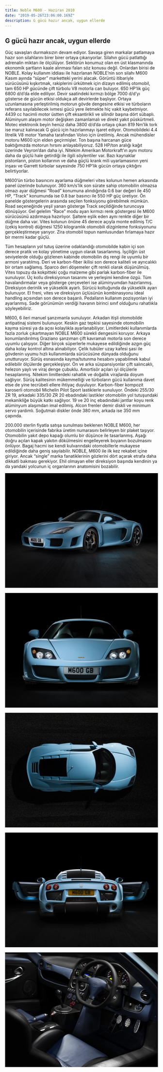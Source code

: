 ```yaml
---
title: Noble M600 - Haziran 2010
date: "2019-05-26T23:06:00.169Z"
description: G gücü hazır ancak, uygun ellerde
---
```


## G gücü hazır ancak, uygun ellerde

Güç savaşları durmaksızın devam ediyor. Savaşa giren markalar patlamaya hazır son silahlarını birer birer ortaya çıkarıyorlar. Silahın gücü patlattığı adrenalin miktarı ile ölçülüyor. Sektörün konumuz olan en üst klasmanında ekonomik şartların kaale alınması falan söz konusu değil. Onlardan birisi de	NOBLE. Kolay kullanım iddiası ile hazırlanan NOBLE’nin son silahı M600 Kasım ayında “süper” marketteki yerini alacak. Görüntü itibariyle sürücüsünü kışkırtmak, rakiplerini ürkütmek için dizayn edilmiş otomobil, tam 650 HP gücünde çift türbolu V8 motorla can buluyor. 650 HP’lik güç 6800 d/d’da elde ediliyor. Devir saatindeki kırmızı bölge 7000 d/d’yı gösterse de gücün etkisi oldukça alt devirlerde başlıyor. Ortaya uzunlamasına yerleştirilmiş motorun gövde dengesine etkisi ve türboların referans sayılabilecek ivmesi gücü yere iletmekte hiç vakit kaybetmiyor. 4439 cc hacimli motor üstten çift eksantirikli ve silindir başına dört sübaplı. Alüminyum alaşım motor değişken zamanlamalı ve direkt yakıt püskürtmeli. Motec elektronik beyin henüz daha 3800 d/d’da ortaya çıkan 819 Nm’lik tork ise maruz kalınacak G gücü için hazırlanmayı işaret ediyor. Otomobildeki 4.4 litrelik V8 motor Yamaha tarafından Volvo için üretilmiş. Ancak mühendisler motoru M600 için elden geçirmişler. Ton başına harcanan güce baktığımızda motorun hırsını anlayabiliyoruz. 528 HP/ton aralığı kağıt üzerinde Veyron’dan daha iyi. Nitekim Amerikan Motorkraft’ın aynı motoru daha da güçlü hale getirdiği ile ilgili söylentiler var. Bazı kaynaklar pistonların, piston kollarının ve daha güçlü krank mili uyarlamasının yeni inşası ve Garrett türbolar sayesinde 750 HP’lik gücün ortaya çıktığını belirtiyorlar. 

M600’ün türbo basıncını ayarlama düğmeleri vites kolunun hemen arkasında panel üzerinde bulunuyor. 360 km/s’lik son sürate sahip otomobilin olmazsa olmazı ayar düğmesi “Road” konumuna alındığında 0.6 bar değeri ile 450 HP, “Track” konumunda ise 0.8 bar basıncı ile 550 HP güç üretiyor. Ön panelde göstergelerin arasında seçilen fonksiyonu görebilmek mümkün. Road seçeneğinde yeşil yanan gösterge Track seçildiğinde turuncuya dönüşüyor. Gel gelelim “Race” modu ayarı kırmızı renk göstergesi ile M600 sürücüsünü azdırmaya hazırlıyor. Şaltere eşlik eden aynı renkte diğer bir düğme daha var. Vites kolunun önüne 45 derece açıyla monte edilmiş T/C (çekiş kontrol) düğmesi 1250 kilogramlık otomobili dizginleme fonksiyonunu gerçekleştirmeye yarıyor. Zira otomobil topun namlusundan fırlamaya hazır bir mermi kadar güçlü.

Tüm hesapların yol tutuş üzerine odaklandığı otomobilde kabin içi son derece pratik ve kolay yönetime uygun olarak tasarlanmış. İşçiliğin üst seviyelerde olduğu gözlenen kabinde otomobilin dış rengi ile uyumlu bir armoni yaratılmış. Deri ve karbon-fiber ikilisi son derece kaliteli ve ayrıcalıklı bir ortam sağlamış. Sparco deri döşemeler çift renkli olarak düşünülmüş. Vites topuzu da kokpitteki çoğu malzeme gibi parlak karbon-fiber ile sunuluyor. Üç kollu direksiyonun tasarımı ve yerleşimi kendine özgü. Tüm havalandırmalar veya gösterge çerçeveleri ise alüminyumdan hazırlanmış. Direksiyon derinlik ve yükseklik ayarlı. Sürücü koltuğunda da yükseklik ayarı bulunuyor. El freni, vites ve direksiyon üçlüsünün kombinasyonu ideal handling açısından son derece başarılı. Pedalların kullanım pozisyonları iyi ayarlanmış. Sade görünümün verdiği havanın birinci sınıf olduğunu rahatlıkla söyleyebiliriz.

M600, 6 ileri manuel şanzımanla sunuluyor. Arkadan itişli otomobilde antipatinaj sistemi bulunuyor. Keskin gaz tepkisi sayesinde otomobilin kayma süresi ya da açısı kolaylıkla ayarlanabiliyor. Limitlerdeki kullanımlarda fazla zorluk çıkartmayan NOBLE M600 sürekli dengesini koruyor. Arkaya konumlandırılmış Graziano şanzıman çift kavramalı motorla son derece uyumlu çalışıyor. Diğer birçok süperlerle mukayese edildiğinde azgın güç daha kolay kontrol altına alınabiliyor. Çelik tubüler uzay kafesi şasi ile gövdenin uyumu hızlı kullanımlarda sürücüsüne dünyada olduğunu unutturuyor. Sürüş esnasında kayma/tutunma hesabını yapabilmek kabul edilebilir ölçülerde gerçekleşiyor. Ön ve arka süspansiyonlar çift salıncaklı, helezon yaylı ve viraj denge çubuklu. Amortisör açıları iyi ölçülerle hesaplanmış. Nitekim limitlerdeki rahatlık ve doğallık virajlarda doyum sağlıyor. Sürüş kalitesinin mükemmelliği ve türboların gücü kullanıma davet etse de yine tecrübeli ellere ihtiyaç duyuluyor. Karbon-fiber kompozit karoserli otomobil Michelin Pilot Sport lastiklerle sunuluyor. Öndeki 255/30 ZR 19, arkadaki 335/30 ZR 20 ebadındaki lastikler otomobilin yol tutuşundaki mekanikliğe büyük katkı sağlıyor. 19 ve 20 inç ebadındaki jantlar koyu renk alüminyum alaşımdan imal edilmiş. Alcon frenler demir diskli ve minimum servo yardımlı. Soğutmalı diskler önde 380 mm, arkada ise 350 mm çapında.

200.000 sterlin fiyatla satışa sunulması beklenen NOBLE M600, her otomobilin içerisinde fabrika üretim numarasını belirleyen bir plaket taşıyor. Otomobilin yakıt depo kapağı olumlu bir düşünce ile tasarlanmış. Aşağı doğru açılan kapak yakıtın dökülmesini engelleyerek boyanın bozulmasını önlüyor. Bagaj hacmi ise kendi kulvarındaki otomobillerle mukayese edildiğinde daha geniş sayılabilir. NOBLE, M600 ile ilk kez rekabet içine giriyor. Ancak “single” marka fanatiklerinin gözlerini dört açarak etrafa daha dikkatli bakması gerekiyor. Ehil olmayan eller direksiyon başında kendinin ya da yandaki yolcunun iç organlarının anatomisini bozabilir.

![noble-m600-1](./noble-m600-1.jpg)

![noble-m600-2](./noble-m600-2.jpg)

![noble-m600-3](./noble-m600-3.jpg)

![noble-m600-4](./noble-m600-4.jpg)

![noble-m600-5](./noble-m600-5.jpg)